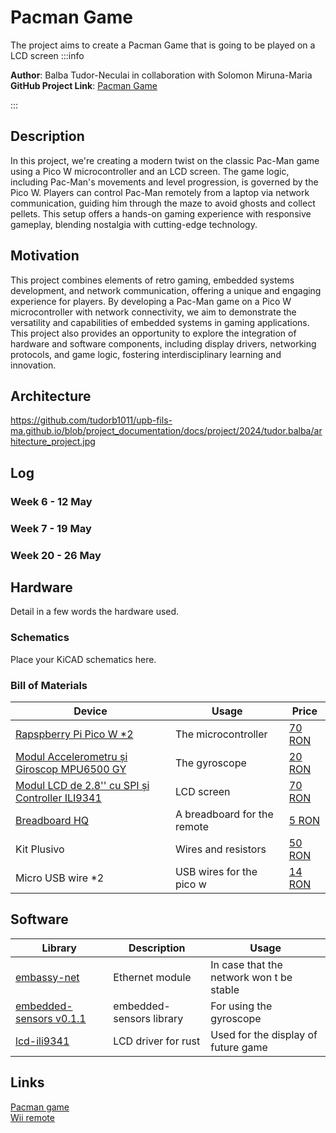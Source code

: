 # Pacman Game
The project aims to create a Pacman Game that is going to be played on a LCD screen
:::info


**Author**: Balba Tudor-Neculai in collaboration with Solomon Miruna-Maria\
**GitHub Project Link**: [Pacman Game](https://github.com/UPB-FILS-MA/project-tudorb1011)

:::

## Description

In this project, we're creating a modern twist on the classic Pac-Man game using a Pico W microcontroller and an LCD screen. The game logic, including Pac-Man's movements and level progression, is governed by the Pico W. Players can control Pac-Man remotely from a laptop via network communication, guiding him through the maze to avoid ghosts and collect pellets. This setup offers a hands-on gaming experience with responsive gameplay, blending nostalgia with cutting-edge technology.

## Motivation

This project combines elements of retro gaming, embedded systems development, and network communication, offering a unique and engaging experience for players. By developing a Pac-Man game on a Pico W microcontroller with network connectivity, we aim to demonstrate the versatility and capabilities of embedded systems in gaming applications. This project also provides an opportunity to explore the integration of hardware and software components, including display drivers, networking protocols, and game logic, fostering interdisciplinary learning and innovation. 
## Architecture 
https://github.com/tudorb1011/upb-fils-ma.github.io/blob/project_documentation/docs/project/2024/tudor.balba/arhitecture_project.jpg


## Log

<!-- write every week your progress here -->

### Week 6 - 12 May

### Week 7 - 19 May

### Week 20 - 26 May

## Hardware

Detail in a few words the hardware used.

### Schematics

Place your KiCAD schematics here.

### Bill of Materials

<!-- Fill out this table with all the hardware components that you might need.

The format is 
```
| [Device](link://to/device) | This is used ... | [price](link://to/store) |

```

-->

| Device | Usage | Price |
|--------|--------|-------|
| [Rapspberry Pi Pico W *2](https://www.raspberrypi.com/documentation/microcontrollers/raspberry-pi-pico.html) | The microcontroller | [70 RON](https://www.optimusdigital.ro/en/raspberry-pi-boards/12394-raspberry-pi-pico-w.html) |
| [Modul Accelerometru și Giroscop MPU6500 GY](https://docs.nanoframework.net/devicesdetails/Mpu9250/README.html)| The gyroscope | [20 RON](https://www.optimusdigital.ro/ro/senzori-senzori-inertiali/1672-modul-accelerometru-i-giroscop-mpu6500-gy.html?search_query=giroscop&results=49) |
| [Modul LCD de 2.8'' cu SPI și Controller ILI9341](https://docs.rs/lcd-ili9341/0.1.0/lcd_ili9341/) | LCD screen | [70 RON](https://www.optimusdigital.ro/ro/optoelectronice-lcd-uri/3550-modul-lcd-de-28-cu-spi-i-controller-ili9341-240x320-px.html?search_query=Lcd&results=209) |
| [Breadboard HQ](https://os.mbed.com/handbook/Breadboard)| A breadboard for the remote | [5 RON](https://www.optimusdigital.ro/ro/prototipare-breadboard-uri/44-breadboard-400-points.html?search_query=Breadboard+hq+400&results=23) |
| Kit Plusivo| Wires and resistors | [50 RON](https://www.optimusdigital.ro/ro/kituri/12026-kit-plusivo-pentru-introducere-in-electronica-0721248990075.html?search_query=%09Kit+Plusivo+pentru+Introducere+in+Electronica&results=3) |
| Micro USB wire *2| USB wires for the pico w| [14 RON](https://www.optimusdigital.ro/ro/cabluri-cabluri-usb/497-cablu-micro-usb-1-m-negru.html?search_query=cablu+usb+mic+usb+mare&results=42) |



## Software

| Library | Description | Usage |
|---------|-------------|-------|
| [embassy-net](https://github.com/embassy-rs/embassy)| Ethernet module  | In case that the network won t be stable |\
| [embedded-sensors v0.1.1](https://github.com/justdimaa/embedded-sensors)| embedded-sensors library | For using the gyroscope |\
| [lcd-ili9341](https://github.com/sharebrained/rust-lcd-ili9341)| LCD driver for rust | Used for the display of future game |


## Links

[Pacman game](https://www.youtube.com/watch?v=rUgfixMTfW8)\
[Wii remote](https://www.youtube.com/watch?v=ETAKfSkec6A)
